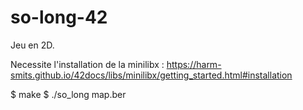 # so-long-42
Jeu en 2D.

Necessite l'installation de la minilibx : https://harm-smits.github.io/42docs/libs/minilibx/getting_started.html#installation

 $ make
 $ ./so_long map.ber
